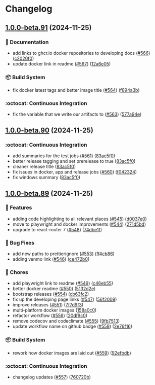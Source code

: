 # Changelog

## [1.0.0-beta.91](https://github.com/18xx-maker/18xx-maker/compare/v1.0.0-beta.90...v1.0.0-beta.91) (2024-11-25)


### :book: Documentation

* add links to ghcr.io docker repositories to developing docs ([#566](https://github.com/18xx-maker/18xx-maker/issues/566)) ([c2020f0](https://github.com/18xx-maker/18xx-maker/commit/c2020f03a6baeaeab6833ee815efd9699cbde293))
* update docker link in readme ([#567](https://github.com/18xx-maker/18xx-maker/issues/567)) ([12a6e05](https://github.com/18xx-maker/18xx-maker/commit/12a6e0516b7b7dcbc6d31d0b15721f214818544c))


### :package: Build System

* fix docker latest tags and better image title ([#564](https://github.com/18xx-maker/18xx-maker/issues/564)) ([f894a3b](https://github.com/18xx-maker/18xx-maker/commit/f894a3b12dab5b77c306f7e9f002627c2d86fed3))


### :octocat: Continuous Integration

* fix the variable that we write our artifacts to ([#563](https://github.com/18xx-maker/18xx-maker/issues/563)) ([577a94e](https://github.com/18xx-maker/18xx-maker/commit/577a94e9893e5b697e8287cfd719381b7ce69d98))

## [1.0.0-beta.90](https://github.com/18xx-maker/18xx-maker/compare/v1.0.0-beta.89...v1.0.0-beta.90) (2024-11-25)


### :octocat: Continuous Integration

* add summaries for the test jobs ([#561](https://github.com/18xx-maker/18xx-maker/issues/561)) ([83ac5f0](https://github.com/18xx-maker/18xx-maker/commit/83ac5f0daf8581f8545192f00f3a74e273978d27))
* better release tagging and set prerelease to true ([83ac5f0](https://github.com/18xx-maker/18xx-maker/commit/83ac5f0daf8581f8545192f00f3a74e273978d27))
* cleaner release title ([83ac5f0](https://github.com/18xx-maker/18xx-maker/commit/83ac5f0daf8581f8545192f00f3a74e273978d27))
* fix issues in docker, app and release jobs ([#560](https://github.com/18xx-maker/18xx-maker/issues/560)) ([f042324](https://github.com/18xx-maker/18xx-maker/commit/f042324dce72494fd5c23dffb7dca2b08c096c12))
* fix windows summary ([83ac5f0](https://github.com/18xx-maker/18xx-maker/commit/83ac5f0daf8581f8545192f00f3a74e273978d27))

## [1.0.0-beta.89](https://github.com/18xx-maker/18xx-maker/compare/v1.0.0-beta.88...v1.0.0-beta.89) (2024-11-25)


### :tada: Features

* adding code highlighting to all relevant places ([#545](https://github.com/18xx-maker/18xx-maker/issues/545)) ([d0037e0](https://github.com/18xx-maker/18xx-maker/commit/d0037e0ec97816597b33adeae8c5cfab76dc5c54))
* move to playwright and docker improvements ([#544](https://github.com/18xx-maker/18xx-maker/issues/544)) ([271d5bd](https://github.com/18xx-maker/18xx-maker/commit/271d5bd17860af40dc7d4f108477dcaffc2af0fe))
* upgrade to react-router 7 ([#548](https://github.com/18xx-maker/18xx-maker/issues/548)) ([74dbe1f](https://github.com/18xx-maker/18xx-maker/commit/74dbe1f86d922a73836386fe5cd4d5757b55475d))


### :bug: Bug Fixes

* add new paths to prettierignore ([#553](https://github.com/18xx-maker/18xx-maker/issues/553)) ([ff4cb86](https://github.com/18xx-maker/18xx-maker/commit/ff4cb86c01a9ebc95de4b77c7f1e69ead32ae4b5))
* adding venmo link ([#546](https://github.com/18xx-maker/18xx-maker/issues/546)) ([ce472b0](https://github.com/18xx-maker/18xx-maker/commit/ce472b0b23a4c7f95073b8e9664f379f30690f19))


### :broom: Chores

* add playwright link to readme ([#549](https://github.com/18xx-maker/18xx-maker/issues/549)) ([c46eb55](https://github.com/18xx-maker/18xx-maker/commit/c46eb55307bc8017b27cb174bf5194c543185ef1))
* better docker readme ([#550](https://github.com/18xx-maker/18xx-maker/issues/550)) ([5132d2e](https://github.com/18xx-maker/18xx-maker/commit/5132d2e38222719b8fe92fa4355958229f71596c))
* bootstrap releases ([#554](https://github.com/18xx-maker/18xx-maker/issues/554)) ([cb63fc2](https://github.com/18xx-maker/18xx-maker/commit/cb63fc20bd18c35af439fcdc1fe81f5ca0def7d8))
* fix up the developing page links ([#547](https://github.com/18xx-maker/18xx-maker/issues/547)) ([56f2009](https://github.com/18xx-maker/18xx-maker/commit/56f20092002db6c1ccec2a57943c529c378e4759))
* improve releases ([#551](https://github.com/18xx-maker/18xx-maker/issues/551)) ([7f7d9f3](https://github.com/18xx-maker/18xx-maker/commit/7f7d9f312f5610ac70b4c284a42a25ce270d86e0))
* multi-platform docker images ([158a0c0](https://github.com/18xx-maker/18xx-maker/commit/158a0c0d754b840c1703a099641a0fbce8a3d5c5))
* refactor workflow ([#556](https://github.com/18xx-maker/18xx-maker/issues/556)) ([20df9c0](https://github.com/18xx-maker/18xx-maker/commit/20df9c0abec516080de4e2a3e5195f3babd3450c))
* remove codecov and codeclimate ([#555](https://github.com/18xx-maker/18xx-maker/issues/555)) ([9fb7513](https://github.com/18xx-maker/18xx-maker/commit/9fb7513e2e33fd95bb4c3f48d6e0ff2522b77485))
* update workflow name on github badge ([#558](https://github.com/18xx-maker/18xx-maker/issues/558)) ([2e76f16](https://github.com/18xx-maker/18xx-maker/commit/2e76f16c3e6c75bf5f6bc7a21ca665daa29808c2))


### :package: Build System

* rework how docker images are laid out ([#559](https://github.com/18xx-maker/18xx-maker/issues/559)) ([92efbdb](https://github.com/18xx-maker/18xx-maker/commit/92efbdb1629963d35712e3e0e78e5ef6c54671c1))


### :octocat: Continuous Integration

* changelog updates ([#557](https://github.com/18xx-maker/18xx-maker/issues/557)) ([760720b](https://github.com/18xx-maker/18xx-maker/commit/760720bb41f71b987dfbf424ca69a00ded554a4c))

